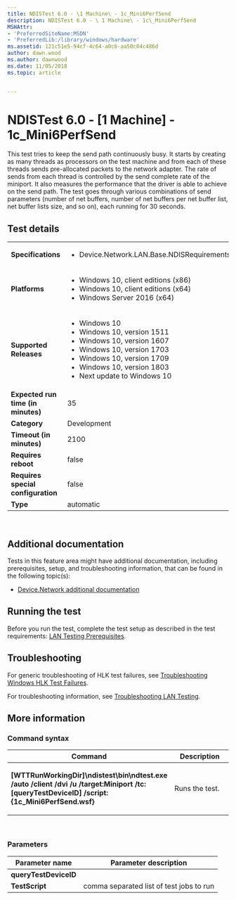 ```yaml
---
title: NDISTest 6.0 - \1 Machine\ - 1c_Mini6PerfSend
description: NDISTest 6.0 - \ 1 Machine\ - 1c\_Mini6PerfSend
MSHAttr:
- 'PreferredSiteName:MSDN'
- 'PreferredLib:/library/windows/hardware'
ms.assetid: 121c51e5-94cf-4c64-a0c6-aa50c04c486d
author: dawn.wood
ms.author: dawnwood
ms.date: 11/05/2018
ms.topic: article


---
```


# NDISTest 6.0 - \[1 Machine\] - 1c_Mini6PerfSend


This test tries to keep the send path continuously busy. It starts by creating as many threads as processors on the test machine and from each of these threads sends pre-allocated packets to the network adapter. The rate of sends from each thread is controlled by the send complete rate of the miniport. It also measures the performance that the driver is able to achieve on the send path. The test goes through various combinations of send parameters (number of net buffers, number of net buffers per net buffer list, net buffer lists size, and so on), each running for 30 seconds.

## Test details
|||
|---|---|
| **Specifications**  | <ul><li>Device.Network.LAN.Base.NDISRequirements</li></ul> |  
| **Platforms**   | <ul><li>Windows 10, client editions (x86)</li><li>Windows 10, client editions (x64)</li><li>Windows Server 2016 (x64)</li></ul> |
| **Supported Releases** | <ul><li>Windows 10</li><li>Windows 10, version 1511</li><li>Windows 10, version 1607</li><li>Windows 10, version 1703</li><li>Windows 10, version 1709</li><li>Windows 10, version 1803</li><li>Next update to Windows 10</li></ul> |
|**Expected run time (in minutes)**| 35 |
|**Category**| Development |
|**Timeout (in minutes)**| 2100 |
|**Requires reboot**| false |
|**Requires special configuration**| false |
|**Type**| automatic |

 

## <span id="Additional_documentation"></span><span id="additional_documentation"></span><span id="ADDITIONAL_DOCUMENTATION"></span>Additional documentation


Tests in this feature area might have additional documentation, including prerequisites, setup, and troubleshooting information, that can be found in the following topic(s):

-   [Device.Network additional documentation](device-network-additional-documentation.md)

## <span id="Running_the_test"></span><span id="running_the_test"></span><span id="RUNNING_THE_TEST"></span>Running the test


Before you run the test, complete the test setup as described in the test requirements: [LAN Testing Prerequisites](lan-testing-prerequisites.md).

## <span id="Troubleshooting"></span><span id="troubleshooting"></span><span id="TROUBLESHOOTING"></span>Troubleshooting


For generic troubleshooting of HLK test failures, see [Troubleshooting Windows HLK Test Failures](..\user\troubleshooting-windows-hlk-test-failures.md).

For troubleshooting information, see [Troubleshooting LAN Testing](troubleshooting-lan-testing.md).

## <span id="More_information"></span><span id="more_information"></span><span id="MORE_INFORMATION"></span>More information


### <span id="Command_syntax"></span><span id="command_syntax"></span><span id="COMMAND_SYNTAX"></span>Command syntax

<table>
<colgroup>
<col width="50%" />
<col width="50%" />
</colgroup>
<thead>
<tr class="header">
<th>Command</th>
<th>Description</th>
</tr>
</thead>
<tbody>
<tr class="odd">
<td><p><strong>[WTTRunWorkingDir]\ndistest\bin\ndtest.exe /auto /client /dvi /u /target:Miniport /tc:[queryTestDeviceID] /script:{1c_Mini6PerfSend.wsf}</strong></p></td>
<td><p>Runs the test.</p></td>
</tr>
</tbody>
</table>

 

### <span id="Parameters"></span><span id="parameters"></span><span id="PARAMETERS"></span>Parameters

| Parameter name        | Parameter description                    |
|-----------------------|------------------------------------------|
| **queryTestDeviceID** |                                          |
| **TestScript**        | comma separated list of test jobs to run |

 

 

 







